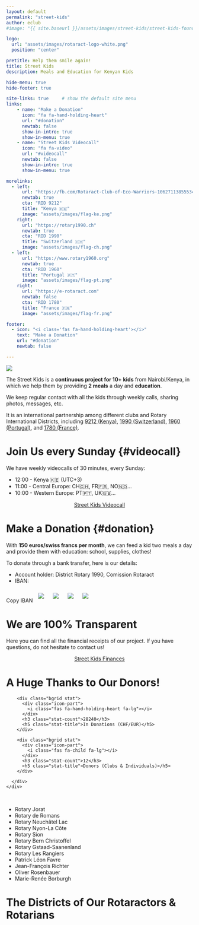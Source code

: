 ```yaml
---
layout: default
permalink: "street-kids"
author: eclub
#image: "{{ site.baseurl }}/assets/images/street-kids/street-kids-foundation.png"

logo:
  url: "assets/images/rotaract-logo-white.png"
  position: "center"

pretitle: Help them smile again!
title: Street Kids
description: Meals and Education for Kenyan Kids

hide-menu: true
hide-footer: true

site-links: true     # show the default site menu
links:
    - name: "Make a Donation"
      icon: "fa fa-hand-holding-heart"
      url: "#donation"
      newtab: false
      show-in-intro: true
      show-in-menu: true
    - name: "Street Kids Videocall"
      icon: "fa fa-video"
      url: "#videocall"
      newtab: false
      show-in-intro: true
      show-in-menu: true

morelinks:
  - left:
      url: "https://fb.com/Rotaract-Club-of-Eco-Warriors-106271138555346"
      newtab: true
      cta: "RID 9212"
      title: "Kenya 🇰🇪"
      image: "assets/images/flag-ke.png"
    right:
      url: "https://rotary1990.ch"
      newtab: true
      cta: "RID 1990"
      title: "Switzerland 🇨🇭"
      image: "assets/images/flag-ch.png"
  - left:
      url: "https://www.rotary1960.org"
      newtab: true
      cta: "RID 1960"
      title: "Portugal 🇵🇹"
      image: "assets/images/flag-pt.png"
    right:
      url: "https://e-rotaract.com"
      newtab: false
      cta: "RID 1780"
      title: "France 🇫🇷"
      image: "assets/images/flag-fr.png"

footer:
  - icon: "<i class='fas fa-hand-holding-heart'></i>"
    text: "Make a Donation"
    url: "#donation"
    newtab: false

---
```




![]({{site.baseurl}}/assets/images/street-kids/cover.png)

The Street Kids is a <b>continuous project for 10+ kids</b> from Nairobi/Kenya, in which we help them by providing <b>2 meals</b> a day and <b>education</b>.

We keep regular contact with all the kids through weekly calls, sharing photos, messages, etc.

It is an international partnership among different clubs and Rotary International Districts, including [9212 (Kenya)](https://fb.com/Rotaract-Club-of-Eco-Warriors-106271138555346), [1990 (Switzerland)](https://rotary1990.ch), [1960 (Portugal)](https://www.rotary1960.org), and [1780 (France)](https://e-rotaract.com).



# Join Us every Sunday {#videocall}

We have weekly videocalls of 30 minutes, every Sunday:
- 12:00 - Kenya 🇰🇪 (UTC+3)
- 11:00 - Central Europe: CH🇨🇭, FR🇫🇷, NO🇳🇴...
- 10:00 - Western Europe: PT🇵🇹, UK🇬🇧...

<p style="text-align: center;">
  <a href="{{site.baseurl}}/street-kids/call" target="_blank" class="button">
    <i class="fa fa-video fa-lg"></i> Street Kids Videocall
  </a>
</p>



# Make a Donation {#donation}

With <b>150 euros/swiss francs per month</b>, we can feed a kid two meals a day and provide them with education: school, supplies, clothes!

<!--
<p style="text-align: center;">
  <a href="https://donorbox.org/street-kids-rotaract?default_interval=o" target="_blank" class="button button-primary">
    <i class="fas fa-hand-holding-heart fa-lg"></i> Donate to Street Kids
  </a>
</p>
-->

To donate through a bank transfer, here is our details:
- Account holder: District Rotary 1990, Comission Rotaract
- IBAN:

<input id="iban" value="CH30 8080 8003 8478 5531 6" type="text" style="position: fixed; bottom: 0; right: 0; opacity: 0; transform: scale(0);" />
<a onclick="copyEvent('iban')" class="button">
  <i class="fa fa-copy fa-lg"></i> Copy IBAN
</a>
<script>
  document.write(document.getElementById('iban').value)
</script>

<script>
function copyEvent(id) {
  $("#"+id).select();
  document.execCommand("copy");
}
</script>

<style>
  img.half {
    max-width: 49% !important;
    padding: 10px;
  }

  @media only screen and (max-width:768px) {
    img.half {
      max-width: 100% !important;
    }
  }
</style>

<img class="half" src="{{site.baseurl}}/assets/images/street-kids/pack-1.png">
<img class="half" src="{{site.baseurl}}/assets/images/street-kids/pack-2.png">
<img class="half" src="{{site.baseurl}}/assets/images/street-kids/pack-3.png">
<img class="half" src="{{site.baseurl}}/assets/images/street-kids/pack-4.png">



# We are 100% Transparent

Here you can find all the financial receipts of our project. If you have questions, do not hesitate to contact us!

<p style="text-align: center;">
  <a href="https://www.dropbox.com/sh/iw2gokqs1dj3cig/AAAv_yq9HUx46d1n5YmXcKbha?dl=0" target="_blank" class="button button-success">
    <i class="fab fa-dropbox fa-lg"></i> Street Kids Finances
  </a>
</p>



# A Huge Thanks to Our Donors!

<section id="stats">
  <div class="row">
    <div class="col-twelve">
      <div class="block-1-2 block-tab-1-2 block-mob-full stats-list">

        <div class="bgrid stat">
          <div class="icon-part">
            <i class="fas fa-hand-holding-heart fa-lg"></i>
          </div>
          <h3 class="stat-count">28240</h3>
          <h5 class="stat-title">In Donations (CHF/EUR)</h5>
        </div>

        <div class="bgrid stat">
          <div class="icon-part">
            <i class="fas fa-child fa-lg"></i>
          </div>
          <h3 class="stat-count">12</h3>
          <h5 class="stat-title">Donors (Clubs & Individuals)</h5>
        </div>

      </div>
    </div>
  </div>
</section>

<br>

- Rotary Jorat <a href="https://jorat.rotary1990.ch/fr" target="_blank"><i class="fas fa-external-link-alt fa-xs"></i></a>
- Rotary de Romans <a href="https://rotaryromans.com" target="_blank"><i class="fas fa-external-link-alt fa-xs"></i></a>
- Rotary Neuchâtel Lac <a href="https://neuchatel-lac.rotary1990.ch/fr" target="_blank"><i class="fas fa-external-link-alt fa-xs"></i></a>
- Rotary Nyon-La Côte <a href="https://nyon-la-cote.rotary1990.ch/fr" target="_blank"><i class="fas fa-external-link-alt fa-xs"></i></a>
- Rotary Sion <a href="https://sion.rotary1990.ch/fr" target="_blank"><i class="fas fa-external-link-alt fa-xs"></i></a>
- Rotary Bern Christoffel <a href="https://bern-christoffel.rotary1990.ch/fr" target="_blank"><i class="fas fa-external-link-alt fa-xs"></i></a>
- Rotary Gstaad-Saanenland <a href="https://gstaad-saanenland.rotary1990.ch/fr" target="_blank"><i class="fas fa-external-link-alt fa-xs"></i></a>
- Rotary Les Rangiers <a href="https://les-rangiers.rotary1990.ch/fr" target="_blank"><i class="fas fa-external-link-alt fa-xs"></i></a>
- Patrick Léon Favre
- Jean-François Richter
- Oliver Rosenbauer
- Marie-Renée Borburgh



# The Districts of Our Rotaractors & Rotarians

